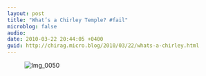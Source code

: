 ```yaml
---
layout: post
title: "What’s a Chirley Temple? #fail"
microblog: false
audio: 
date: 2010-03-22 20:44:05 +0400
guid: http://chirag.micro.blog/2010/03/22/whats-a-chirley.html
---
```

<figure><img alt="Img_0050" src="http://www.chirag.biz/uploads/2018/4e5c2b6af6.jpg"></figure>
